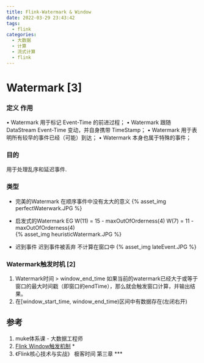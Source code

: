 ```yaml
---
title: Flink-Watermark & Window
date: 2022-03-29 23:43:42  
tags:
  - flink
categories: 
  - 大数据 
  - 计算  
  - 流式计算 
  - flink
---
```



<p></p>
<!-- more -->



#  Watermark [3]

###  定义 作用

• Watermark 用于标记 Event-Time 的前进过程；
• Watermark 跟随 DataStream Event-Time 变动，并自身携带 TimeStamp；
• Watermark 用于表明所有较早的事件已经（可能）到达；
• Watermark 本身也属于特殊的事件；

###  目的
用于处理乱序和延迟事件.   

### 类型
+ 完美的Watermark
在顺序事件中没有太大的意义
{% asset_img   perfectWaterwark.JPG %}

+ 启发式的Watermark
EG    W(11) =  15 - maxOutOfOrderness(4)
    W(7) = 11 - maxOutOfOrderness(4)    
{% asset_img   heuristicWatermark.JPG %}

+ 迟到事件
迟到事件被丢弃  不计算在窗口中
{% asset_img  lateEvent.JPG  %}

###  Watermark触发时机 [2]

1. Watermark时间 > window_end_time
   如果当前的watermark已经大于或等于窗口的最大时间戳（即窗口的endTime），那么就会触发窗口计算，并输出结果。
2. 在[window_start_time, window_end_time)区间中有数据存在(左闭右开)

## 参考

1. muke体系课 - 大数据工程师
2. [Flink Window触发机制](https://www.jianshu.com/p/2a26a26d6599) *
3. 《Flink核心技术与实战》  极客时间  第三章 *** 



